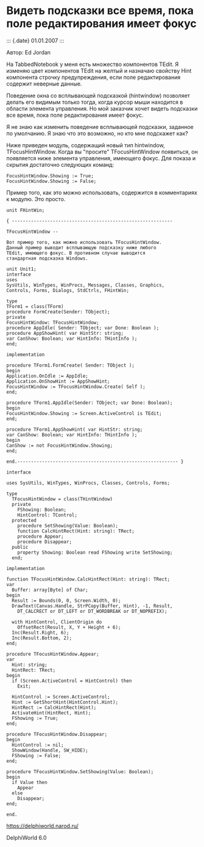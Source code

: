 Видеть подсказки все время, пока поле редактирования имеет фокус
================================================================

::: {.date}
01.01.2007
:::

Автор: Ed Jordan

На TabbedNotebook у меня есть множество компонентов TEdit. Я изменяю
цвет компонентов TEdit на желтый и назначаю свойству Hint компонента
строчку предупреждения, если поле редактирования содержит неверные
данные.

Поведение окна со всплывающей подсказкой (hintwindow) позволяет делать
его видимым только тогда, когда курсор мыши находится в области элемента
управления. Но мой заказчик хочет видеть подсказки все время, пока поле
редактирования имеет фокус.

Я не знаю как изменить поведение всплывающей подсказки, заданное по
умолчанию. Я знаю что это возможно, но кто мне подскажет как?

Ниже приведен модуль, содержащий новый тип hintwindow, TFocusHintWindow.
Когда вы \"просите\" TFocusHintWindow появиться, он появляется ниже
элемента управления, имеющего фокус. Для показа и скрытия достаточно
следующих команд:

    FocusHintWindow.Showing := True;
    FocusHintWindow.Showing := False;

Пример того, как это можно использовать, содержится в комментариях к
модулю. Это просто.

    unit FHintWin;
     
    { -----------------------------------------------------------
     
    TFocusHintWindow --
     
    Вот пример того, как можно использовать TFocusHintWindow.
    Данный пример выводит всплывающую подсказку ниже любого
    TEdit, имеющего фокус. В противном случае выводится
    стандартная подсказка Windows.
     
    unit Unit1;
    interface
    uses
    SysUtils, WinTypes, WinProcs, Messages, Classes, Graphics,
    Controls, Forms, Dialogs, StdCtrls, FHintWin;
     
    type
    TForm1 = class(TForm)
    procedure FormCreate(Sender: TObject);
    private
    FocusHintWindow: TFocusHintWindow;
    procedure AppIdle( Sender: TObject; var Done: Boolean );
    procedure AppShowHint( var HintStr: string;
    var CanShow: Boolean; var HintInfo: THintInfo );
    end;
     
    implementation
     
    procedure TForm1.FormCreate( Sender: TObject );
    begin
    Application.OnIdle := AppIdle;
    Application.OnShowHint := AppShowHint;
    FocusHintWindow := TFocusHintWindow.Create( Self );
    end;
     
    procedure TForm1.AppIdle(Sender: TObject; var Done: Boolean);
    begin
    FocusHintWindow.Showing := Screen.ActiveControl is TEdit;
    end;
     
    procedure TForm1.AppShowHint( var HintStr: string;
    var CanShow: Boolean; var HintInfo: THintInfo );
    begin
    CanShow := not FocusHintWindow.Showing;
    end;
     
    end.----------------------------------------------------------- }
     
    interface
     
    uses SysUtils, WinTypes, WinProcs, Classes, Controls, Forms;
     
    type
      TFocusHintWindow = class(THintWindow)
      private
        FShowing: Boolean;
        HintControl: TControl;
      protected
        procedure SetShowing(Value: Boolean);
        function CalcHintRect(Hint: string): TRect;
        procedure Appear;
        procedure Disappear;
      public
        property Showing: Boolean read FShowing write SetShowing;
      end;
     
    implementation
     
    function TFocusHintWindow.CalcHintRect(Hint: string): TRect;
    var
      Buffer: array[Byte] of Char;
    begin
      Result := Bounds(0, 0, Screen.Width, 0);
      DrawText(Canvas.Handle, StrPCopy(Buffer, Hint), -1, Result,
        DT_CALCRECT or DT_LEFT or DT_WORDBREAK or DT_NOPREFIX);
     
      with HintControl, ClientOrigin do
        OffsetRect(Result, X, Y + Height + 6);
      Inc(Result.Right, 6);
      Inc(Result.Bottom, 2);
    end;
     
    procedure TFocusHintWindow.Appear;
    var
      Hint: string;
      HintRect: TRect;
    begin
      if (Screen.ActiveControl = HintControl) then
        Exit;
     
      HintControl := Screen.ActiveControl;
      Hint := GetShortHint(HintControl.Hint);
      HintRect := CalcHintRect(Hint);
      ActivateHint(HintRect, Hint);
      FShowing := True;
    end;
     
    procedure TFocusHintWindow.Disappear;
    begin
      HintControl := nil;
      ShowWindow(Handle, SW_HIDE);
      FShowing := False;
    end;
     
    procedure TFocusHintWindow.SetShowing(Value: Boolean);
    begin
      if Value then
        Appear
      else
        Disappear;
    end;
     
    end.

<https://delphiworld.narod.ru/>

DelphiWorld 6.0

